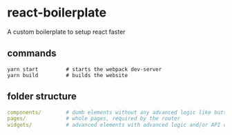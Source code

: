 # react-boilerplate
A custom boilerplate to setup react faster

## commands

``` shell
yarn start         # starts the webpack dev-server
yarn build         # builds the website
```

## folder structure

``` yaml
components/        # dumb elements without any advanced logic like buttons
pages/             # whole pages, required by the router
widgets/           # advanced elements with advanced logic and/or API calls
```